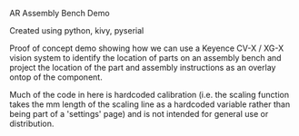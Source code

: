 AR Assembly Bench Demo

Created using python, kivy, pyserial

Proof of concept demo showing how  we can use a Keyence CV-X / XG-X vision
system to identify the location of parts  on an assembly bench and 
project the location of the part and assembly instructions as an overlay
ontop of the component.

Much of the code in here is hardcoded calibration (i.e. the scaling
function takes the mm length of the scaling line as a hardcoded variable rather
than being part of a 'settings' page) and is not intended for general use or 
distribution.
